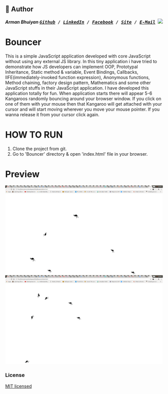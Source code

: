 ## 📝 Author
[<img src="https://media.licdn.com/dms/image/C5103AQE3SdZqmIyW0A/profile-displayphoto-shrink_200_200/0?e=1533168000&v=beta&t=reTZbwaCbB9R9V47Q9XiBGgGpY6_dS0KSK_gA8WsVCc" align="right">](armanbhuiyan.com)

##### Arman Bhuiyan <kbd>[Github](https://github.com/arman37) / [LinkedIn](https://www.linkedin.com/in/arman-bhuiyan) / [Facebook](https://www.facebook.com/arman.it37) / [Site](armanbhuiyan.com) /  [E-Mail](mailto:arman.it37@gmail.com)</kbd>

Bouncer
==================================
This is a simple JavaScript application developed with core JavaScript without using any external JS library.
In this tiny application i have tried to demonstrate how JS developers can implement OOP, Prototypal Inheritance, Static method & variable, Event Bindings, Callbacks,
IIFE(immediately-invoked function expression), Anonymous functions, Method chaining, factory design pattern, Mathematics and some other JavaScript stuffs in their JavaScript application.
I have developed this application totally for fun. When application starts there will appear 5-6 Kangaroos randomly bouncing around your browser window.
If you click on one of them with your mouse then that Kangaroo will get attached with your cursor and will start moving wherever you move your mouse pointer.
If you wanna release it from your cursor click again.

HOW TO RUN
========
1. Clone the project from git.
2. Go to 'Bouncer' directory & open 'index.html' file in your browser.

Preview
========
![Screenshot1](/img/screenshot1.png)
![Screenshot2](/img/screenshot2.png)

### License

[MIT licensed](./LICENSE)
